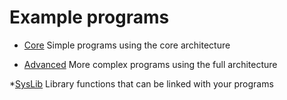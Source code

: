 # Example programs

* [Core](Core/index.html) Simple programs using the core architecture

* [Advanced](Advanced/index.html) More complex programs using the full
  architecture
  
*[SysLib](SysLib/index.html) Library functions that can be linked with
  your programs
